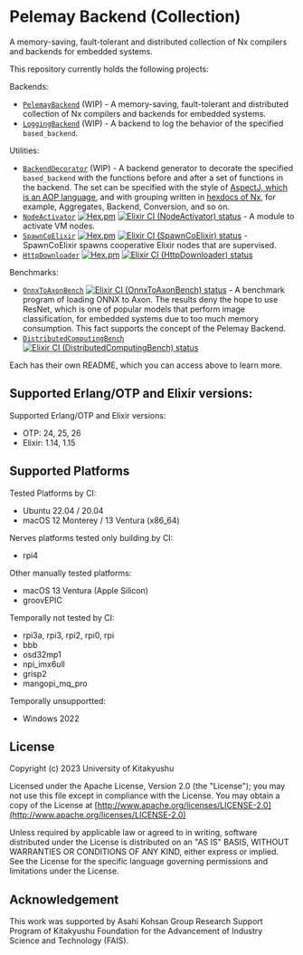 # Pelemay Backend (Collection)

<!-- MODULEDOC -->
A memory-saving, fault-tolerant and distributed collection of Nx compilers and
backends for embedded systems.
<!-- MODULEDOC -->

This repository currently holds the following projects:

Backends:

* [`PelemayBackend`](https://github.com/zeam-vm/pelemay_backend/tree/main/backends/pelemay_backend#readme) (WIP) - A memory-saving, fault-tolerant and distributed collection of Nx compilers and backends for embedded systems.
* [`LoggingBackend`](https://github.com/zeam-vm/pelemay_backend/blob/main/backends/logging_backend#readme) (WIP) - A backend to log the behavior of the specified `based_backend`.

Utilities:

* [`BackendDecorator`](https://github.com/zeam-vm/pelemay_backend/blob/main/utilities/backend_decorator#readme) (WIP) - A backend generator to decorate the specified `based_backend` with the functions before and after a set of functions in the backend. The set can be specified with the style of [AspectJ, which is an AOP language](https://en.wikipedia.org/wiki/Aspect-oriented_programming), and with grouping written in [hexdocs of Nx](https://hexdocs.pm/nx/Nx.html), for example, Aggregates, Backend, Conversion, and so on.
* [`NodeActivator`](https://github.com/zeam-vm/pelemay_backend/blob/main/utilities/node_activator#readme) [![Hex.pm](https://img.shields.io/hexpm/v/node_activator.svg?style=flat&color=blue)](https://hex.pm/packages/node_activator)  [![Elixir CI (NodeActivator) status](https://github.com/zeam-vm/pelemay_backend/actions/workflows/ci_node_activator.yml/badge.svg)](https://github.com/zeam-vm/pelemay_backend/actions/workflows/ci_node_activator.yml/badge.svg) - A module to activate VM nodes.
* [`SpawnCoElixir`](https://github.com/zeam-vm/pelemay_backend/blob/main/utilities/spawn_co_elixir#readme) [![Hex.pm](https://img.shields.io/hexpm/v/spawn_co_elixir.svg?style=flat&color=blue)](https://hex.pm/packages/spawn_co_elixir) [![Elixir CI (SpawnCoElixir) status](https://github.com/zeam-vm/pelemay_backend/actions/workflows/ci_spawn_co_elixir.yml/badge.svg)](https://github.com/zeam-vm/pelemay_backend/actions/workflows/ci_spawn_co_elixir.yml/badge.svg) - SpawnCoElixir spawns cooperative Elixir nodes that are supervised.
* [`HttpDownloader`](https://github.com/zeam-vm/pelemay_backend/blob/main/utilities/http_downloader#readme) [![Hex.pm](https://img.shields.io/hexpm/v/http_downloader.svg?style=flat&color=blue)](https://hex.pm/packages/http_downloader) [![Elixir CI (HttpDownloader) status](https://github.com/zeam-vm/pelemay_backend/actions/workflows/ci_http_downloader.yml/badge.svg)](https://github.com/zeam-vm/pelemay_backend/actions/workflows/ci_http_downloader.yml/badge.svg)

Benchmarks:

* [`OnnxToAxonBench`](https://github.com/zeam-vm/pelemay_backend/blob/main/benchmarks/onnx_to_axon_bench#readme) [![Elixir CI (OnnxToAxonBench) status](https://github.com/zeam-vm/pelemay_backend/actions/workflows/ci_onnx_to_axon_bench.yml/badge.svg)](https://github.com/zeam-vm/pelemay_backend/actions/workflows/ci_onnx_to_axon_bench.yml/badge.svg) - A benchmark program of loading ONNX to Axon. The results deny the hope to use ResNet, which is one of popular models that perform image classification, for embedded systems due to too much memory consumption. This fact supports the concept of the Pelemay Backend.
* [`DistributedComputingBench`](https://github.com/zeam-vm/pelemay_backend/blob/main/benchmarks/distributed_computing_bench#readme) [![Elixir CI (DistributedComputingBench) status](https://github.com/zeam-vm/pelemay_backend/actions/workflows/ci_distributed_computing_bench.yml/badge.svg)](https://github.com/zeam-vm/pelemay_backend/actions/workflows/ci_distributed_computing_bench.yml/badge.svg)

Each has their own README, which you can access above to learn more.

## Supported Erlang/OTP and Elixir versions:

Supported Erlang/OTP and Elixir versions:

* OTP: 24, 25, 26
* Elixir: 1.14, 1.15

## Supported Platforms

Tested Platforms by CI:

* Ubuntu 22.04 / 20.04
* macOS 12 Monterey / 13 Ventura (x86_64)

Nerves platforms tested only building by CI:

* rpi4

Other manually tested platforms:

* macOS 13 Ventura (Apple Silicon)
* groovEPIC

Temporally not tested by CI:

* rpi3a, rpi3, rpi2, rpi0, rpi
* bbb
* osd32mp1
* npi_imx6ull
* grisp2
* mangopi_mq_pro

Temporally unsupportted:

* Windows 2022

## License

Copyright (c) 2023 University of Kitakyushu

Licensed under the Apache License, Version 2.0 (the "License");
you may not use this file except in compliance with the License.
You may obtain a copy of the License at [http://www.apache.org/licenses/LICENSE-2.0](http://www.apache.org/licenses/LICENSE-2.0)

Unless required by applicable law or agreed to in writing, software
distributed under the License is distributed on an "AS IS" BASIS,
WITHOUT WARRANTIES OR CONDITIONS OF ANY KIND, either express or implied.
See the License for the specific language governing permissions and
limitations under the License.

## Acknowledgement

This work was supported by Asahi Kohsan Group Research Support Program of Kitakyushu Foundation for the Advancement of Industry Science and Technology (FAIS).
